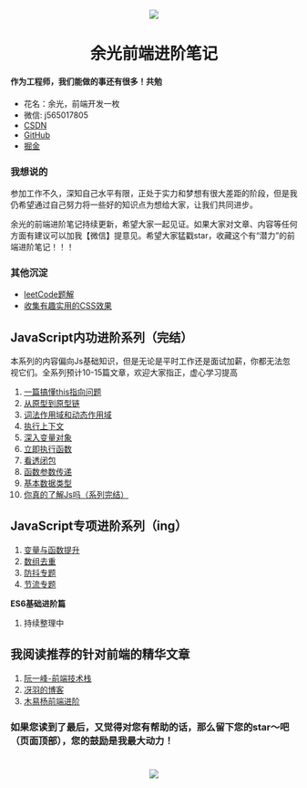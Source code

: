 <!--
 * @desc:
 * @Author: 余光
 * @Email: webbj97@163.com
 * @Date: 2019-11-19 11:13:07
-->

<h1 align=center>
    <img src="./Images/Js.jpg"/>
</h1>
<h1 align=center>余光前端进阶笔记</h1>

#### 作为工程师，我们能做的事还有很多！共勉

* 花名：余光，前端开发一枚
* 微信: j565017805
* [CSDN](https://blog.csdn.net/jbj6568839z)
* [GitHub](https://github.com/webbj97)
* [掘金](https://juejin.im/user/5c0726c6f265da613b6f8dab/posts)

### 我想说的

参加工作不久，深知自己水平有限，正处于实力和梦想有很大差距的阶段，但是我仍希望通过自己努力将一些好的知识点为想给大家，让我们共同进步。

余光的前端进阶笔记持续更新，希望大家一起见证。如果大家对文章、内容等任何方面有建议可以加我【微信】提意见。希望大家猛戳star，收藏这个有“潜力”的前端进阶笔记！！！

### 其他沉淀

* [leetCode题解](https://webbj97.github.io/leetCode-Js/)
* [收集有趣实用的CSS效果](https://webbj97.github.io/Interesting-CSS/)

## JavaScript内功进阶系列（完结）

本系列的内容偏向Js基础知识，但是无论是平时工作还是面试加薪，你都无法忽视它们。全系列预计10-15篇文章，欢迎大家指正，虚心学习提高

1. [一篇搞懂this指向问题](./Js内功/1.一篇搞懂this指向问题.md)
2. [从原型到原型链](./Js内功/2.从原型到原型链.md)
3. [词法作用域和动态作用域](./Js内功/3.JavaScript中的作用域.md)
4. [执行上下文](./Js内功/4.执行上下文.md)
5. [深入变量对象](./Js内功/5.深入变量对象.md)
6. [立即执行函数](./Js内功/6.立即执行函数.md)
7. [看透闭包](./Js内功/7.闭包.md)
8. [函数参数传递](./Js内功/8.JavaScript中的参数传递.md)
9. [基本数据类型](./Js内功/9.基本数据类型.md)
10. [你真的了解Js吗（系列完结）](./Js内功/10.你真的了解Js吗1.md)


## JavaScript专项进阶系列（ing）

1. [变量与函数提升](./Js专题/1.变量与函数提升.md)
2. [数组去重](./Js专题/2.数组去重.md)
3. [防抖专题](./Js专题/3.防抖.md)
4. [节流专题](./Js专题/4.节流.md)

**ES6基础进阶篇**



1. 持续整理中

## 我阅读推荐的针对前端的精华文章

1. [阮一峰-前端技术栈](https://github.com/ruanyf/jstraining/blob/master/docs/history.md)
2. [冴羽的博客](https://github.com/mqyqingfeng/Blog)
3. [木易杨前端进阶](https://muyiy.cn/)


### 如果您读到了最后，又觉得对您有帮助的话，那么留下您的star～吧（页面顶部），您的鼓励是我最大动力！

<h1 align=center>
    <img src="./Images/common/star.png"/>
</h1>

